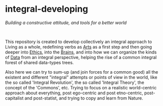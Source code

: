 # integral-developing
<i>Building a constructive attitude, and tools for a better world</i>

&nbsp;

This repository is created to develop collectively an integral approach to Living as a whole, redefining verbs as <a href="https://github.com/bum2/integral-developing/blob/master/arts.md">Arts</a> as a first step and then going deeper into <a href="https://github.com/bum2/integral-developing/blob/master/ethics.md">Ethics</a>, into the <a href="https://github.com/bum2/integral-developing/blob/master/brains.md">Brains</a>, and into how we can organize the kinds of <a href="https://github.com/bum2/integral-developing/blob/master/integral-data.md">Data</a> from an integral perspective, helping the rise of a common integral forest of shared data-types trees. 

Also here we can try to sum-up (and join forces for a common good) all the existent and different "integral" attempts or points of view in the world, like the so called 'Integral Revolution', the so called 'Integral Theory', the concept of the 'Commons', etc. Trying to focus on a realistic world-centric approach about everything, post ego-centric and post etno-centric, post-capitalist and post-statist, and trying to copy and learn from Nature.

